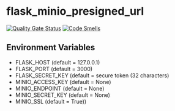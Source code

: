 # flask_minio_presigned_url

[![Quality Gate Status](https://sonarcloud.io/api/project_badges/measure?project=sycured_flask_minio_presigned_url&metric=alert_status)](https://sonarcloud.io/dashboard?id=sycured_flask_minio_presigned_url)
[![Code Smells](https://sonarcloud.io/api/project_badges/measure?project=sycured_flask_minio_presigned_url&metric=code_smells)](https://sonarcloud.io/dashboard?id=sycured_flask_minio_presigned_url)

## Environment Variables

- FLASK_HOST (default = 127.0.0.1)
- FLASK_PORT (default = 3000)
- FLASK_SECRET_KEY (default = secure token (32 characters)
- MINIO_ACCESS_KEY (default = None)
- MINIO_ENDPOINT (default = None)
- MINIO_SECRET_KEY (default = None)
- MINIO_SSL (default = True))